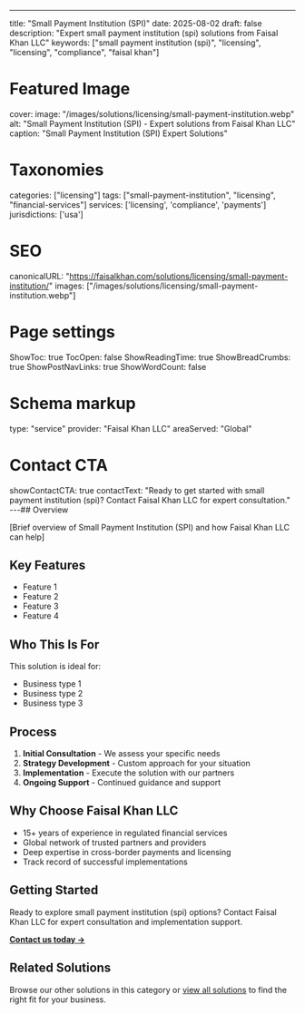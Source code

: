 ---
title: "Small Payment Institution (SPI)"
date: 2025-08-02
draft: false
description: "Expert small payment institution (spi) solutions from Faisal Khan LLC"
keywords: ["small payment institution (spi)", "licensing", "licensing", "compliance", "faisal khan"]

# Featured Image
cover:
    image: "/images/solutions/licensing/small-payment-institution.webp"
    alt: "Small Payment Institution (SPI) - Expert solutions from Faisal Khan LLC"
    caption: "Small Payment Institution (SPI) Expert Solutions"

# Taxonomies
categories: ["licensing"]
tags: ["small-payment-institution", "licensing", "financial-services"]
services: ['licensing', 'compliance', 'payments']
jurisdictions: ['usa']

# SEO
canonicalURL: "https://faisalkhan.com/solutions/licensing/small-payment-institution/"
images: ["/images/solutions/licensing/small-payment-institution.webp"]

# Page settings
ShowToc: true
TocOpen: false
ShowReadingTime: true
ShowBreadCrumbs: true
ShowPostNavLinks: true
ShowWordCount: false

# Schema markup
type: "service"
provider: "Faisal Khan LLC"
areaServed: "Global"

# Contact CTA
showContactCTA: true
contactText: "Ready to get started with small payment institution (spi)? Contact Faisal Khan LLC for expert consultation."
---## Overview

[Brief overview of Small Payment Institution (SPI) and how Faisal Khan LLC can help]

## Key Features

- Feature 1
- Feature 2  
- Feature 3
- Feature 4

## Who This Is For

This solution is ideal for:

- Business type 1
- Business type 2
- Business type 3

## Process

1. **Initial Consultation** - We assess your specific needs
2. **Strategy Development** - Custom approach for your situation  
3. **Implementation** - Execute the solution with our partners
4. **Ongoing Support** - Continued guidance and support

## Why Choose Faisal Khan LLC

- 15+ years of experience in regulated financial services
- Global network of trusted partners and providers
- Deep expertise in cross-border payments and licensing
- Track record of successful implementations

## Getting Started

Ready to explore small payment institution (spi) options? Contact Faisal Khan LLC for expert consultation and implementation support.

**[Contact us today →](mailto:contact@faisalkhan.com)**

## Related Solutions

Browse our other solutions in this category or [view all solutions](/solutions/) to find the right fit for your business.
